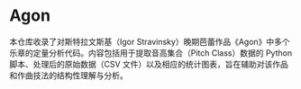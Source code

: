 # Agon
本仓库收录了对斯特拉文斯基（Igor Stravinsky）晚期芭蕾作品《Agon》中多个乐章的定量分析代码。内容包括用于提取音高集合（Pitch Class）数据的 Python 脚本、处理后的原始数据（CSV 文件）以及相应的统计图表，旨在辅助对该作品和作曲技法的结构性理解与分析。
